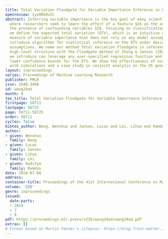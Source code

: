 ```yaml
---
title: Total Variation Floodgate for Variable Importance Inference in Classification
openreview: IyeXM58vIC
abstract: Inferring variable importance is the key goal of many scientific studies,
  where researchers seek to learn the effect of a feature $X$ on the outcome $Y$ in
  the presence of confounding variables $Z$. Focusing on classification problems,
  we define the expected total variation (ETV), which is an intuitive and deterministic
  measure of variable importance that does not rely on any model assumption. We then
  introduce algorithms for statistical inference on the ETV under design-based/model-X
  assumptions. We name our method Total Variation Floodgate in reference to its shared
  high-level structure with the Floodgate method of Zhang & Janson (2020). The algorithms
  we introduce can leverage any user-specified regression function and produce asymptotic
  lower confidence bounds for the ETV. We show the effectiveness of our algorithms
  with simulations and a case study in conjoint analysis on the US general election.
layout: inproceedings
series: Proceedings of Machine Learning Research
publisher: PMLR
issn: 2640-3498
id: wang24ad
month: 0
tex_title: Total Variation Floodgate for Variable Importance Inference in Classification
firstpage: 50711
lastpage: 50725
page: 50711-50725
order: 50711
cycles: false
bibtex_author: Wang, Wenshuo and Janson, Lucas and Lei, Lihua and Ramdas, Aaditya
author:
- given: Wenshuo
  family: Wang
- given: Lucas
  family: Janson
- given: Lihua
  family: Lei
- given: Aaditya
  family: Ramdas
date: 2024-07-08
address:
container-title: Proceedings of the 41st International Conference on Machine Learning
volume: '235'
genre: inproceedings
issued:
  date-parts:
  - 2024
  - 7
  - 8
pdf: https://proceedings.mlr.press/v235/wang24ad/wang24ad.pdf
extras: []
# Format based on Martin Fenner's citeproc: https://blog.front-matter.io/posts/citeproc-yaml-for-bibliographies/
---
```

